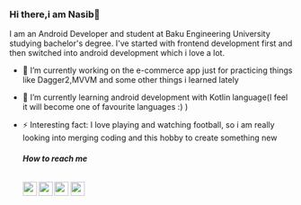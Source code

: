 ### Hi there,i am Nasib👋

I am an Android Developer and student at Baku Engineering University studying bachelor's degree.
I've started with frontend development first and then switched into android development which i love a lot.

- 🔭 I’m currently working on the e-commerce app just for practicing things like Dagger2,MVVM and some other things i learned lately
- 🌱 I’m currently learning android development with Kotlin language(I feel it will become one of favourite languages :) )
- ⚡ Interesting fact: I love playing and watching football, so i am really looking into merging coding and this hobby to create something new

  <h6><b> How to reach me <b></h6>
  
  <a  href="https://www.linkedin.com/in/nesib-eyyubov-4ba1b2181/"><img height="25" src="https://image.flaticon.com/icons/png/512/174/174857.png" target="_blank"></a>
  <a target="_blank" href="https://www.facebook.com/eyyubov.5/"><img height="25" src="https://e7.pngegg.com/pngimages/213/828/png-clipart-facebook-logo-facebook-messenger-logo-social-media-icon-facebook-icon-blue-text.png"></a>
  <a target="_blank" href="nesibeyyubov2000@gmail.com"><img height="25" src="https://www.freepnglogos.com/uploads/logo-gmail-png/logo-gmail-png-gmail-icon-download-png-and-vector-1.png"></a>
  <a target="_blank" href="https://github.com/nesibeyyubov"><img height="25" src="https://image.flaticon.com/icons/png/512/25/25231.png"></a>
